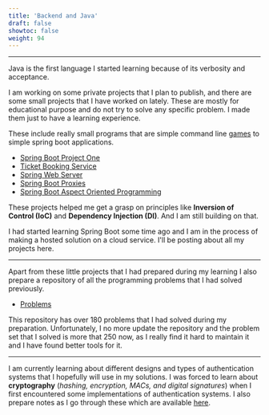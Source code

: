 ```yaml
---
title: 'Backend and Java'
draft: false
showtoc: false
weight: 94
---
```

---

Java is the first language I started learning because of its verbosity and
acceptance.

I am working on some private projects that I plan to publish, and there are
some small projects that I have worked on lately. These are mostly for
educational purpose and do not try to solve any specific problem. I made them
just to have a learning experience.

These include really small programs that are simple command line
[games](https://github.com/VanshajSaxena/Bingo) to simple spring boot
applications.

- [Spring Boot Project One](https://github.com/VanshajSaxena/springBootProjectOne)
- [Ticket Booking Service](https://github.com/VanshajSaxena/ticketBookingService)
- [Spring Web Server](https://github.com/VanshajSaxena/webServerThreadPooled)
- [Spring Boot Proxies](https://github.com/VanshajSaxena/springBootProxies)
- [Spring Boot Aspect Oriented Programming](https://github.com/VanshajSaxena/springBootAOP)

These projects helped me get a grasp on principles like **Inversion of Control
(IoC)** and **Dependency Injection (DI)**. And I am still building on that.

I had started learning Spring Boot some time ago and I am in the
process of making a hosted solution on a cloud service. I'll be posting about
all my projects here.

---

Apart from these little projects that I had prepared during my learning I also
prepare a repository of all the programming problems that I had solved
previously.

- [Problems](https://github.com/VanshajSaxena/Problems)

This repository has over 180 problems that I had solved during my preparation.
Unfortunately, I no more update the repository and the problem set that I
solved is more that 250 now, as I really find it hard to maintain it
and I have found better tools for it.

---

I am currently learning about different designs and types of authentication
systems that I hopefully will use in my solutions. I was forced to learn about
**cryptography** (*hashing, encryption, MACs, and digital signatures*) when I
first encountered some implementations of authentication systems. I also
prepare notes as I go through these which are available [here](https://github.com/VanshajSaxena/notes).


